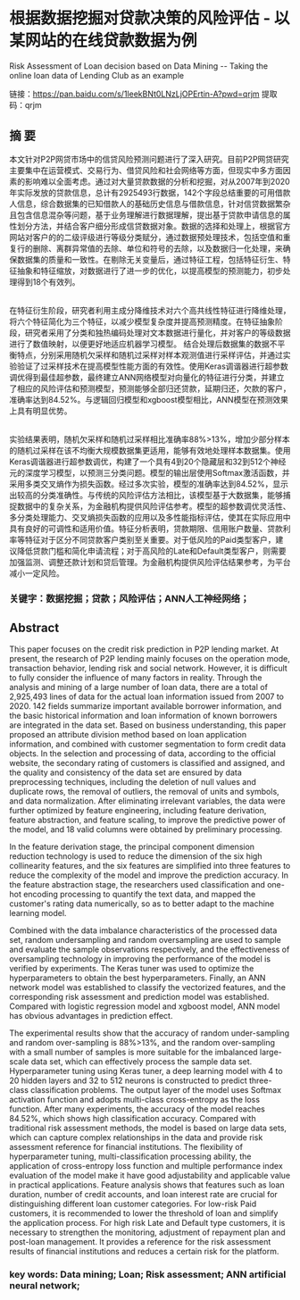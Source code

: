 # 根据数据挖掘对贷款决策的风险评估 - 以某网站的在线贷款数据为例
Risk Assessment of Loan decision based on Data Mining -- Taking the online loan data of Lending Club as an example

链接：https://pan.baidu.com/s/1leekBNt0LNzLjOPErtin-A?pwd=qrjm 
提取码：qrjm

## 摘  要
本文针对P2P网贷市场中的信贷风险预测问题进行了深入研究。目前P2P网贷研究主要集中在运营模式、交易行为、借贷风险和社会网络等方面，但现实中多方面因素的影响难以全面考虑。通过对大量贷款数据的分析和挖掘，对从2007年到2020年实际发放的贷款信息，总计有2925493行数据，142个字段总结重要的可用借款人信息，综合数据集的已知借款人的基础历史信息与借款信息，针对信贷数据繁杂且包含信息混杂等问题，基于业务理解进行数据理解，提出基于贷款申请信息的属性划分方法，并结合客户细分形成信贷数据对象。数据的选择和处理上，根据官方网站对客户的的二级评级进行等级分类赋分，通过数据预处理技术，包括空值和重复行的删除、离群异常值的去除、单位和符号的去除，以及数据归一化处理，来确保数据集的质量和一致性。在剔除无关变量后，通过特征工程，包括特征衍生、特征抽象和特征缩放，对数据进行了进一步的优化，以提高模型的预测能力，初步处理得到18个有效列。

<br />在特征衍生阶段，研究者利用主成分降维技术对六个高共线性特征进行降维处理，将六个特征简化为三个特征，以减少模型复杂度并提高预测精度。在特征抽象阶段，研究者采用了分类和独热编码处理对文本数据进行量化，并对客户的等级数据进行了数值映射，以便更好地适应机器学习模型。
结合处理后数据集的数据不平衡特点，分别采用随机欠采样和随机过采样对样本观测值进行采样评估，并通过实验验证了过采样技术在提高模型性能方面的有效性。使用Keras调谐器进行超参数调优得到最佳超参数，最终建立ANN网络模型对向量化的特征进行分类，并建立了相应的风险评估和预测模型，预测能够全部归还贷款，延期归还，欠款的客户，准确率达到84.52%。与逻辑回归模型和xgboost模型相比，ANN模型在预测效果上具有明显优势。

<br />实验结果表明，随机欠采样和随机过采样相比准确率88%>13%，增加少部分样本的随机过采样在该不均衡大规模数据集更适用，能够有效地处理样本数据集。使用Keras调谐器进行超参数调优，构建了一个具有4到20个隐藏层和32到512个神经元的深度学习模型，以预测三分类问题。模型的输出层使用Softmax激活函数，并采用多类交叉熵作为损失函数。经过多次实验，模型的准确率达到84.52%，显示出较高的分类准确性。与传统的风险评估方法相比，该模型基于大数据集，能够捕捉数据中的复杂关系，为金融机构提供风险评估参考。模型的超参数调优灵活性、多分类处理能力、交叉熵损失函数的应用以及多性能指标评估，使其在实际应用中具有良好的可调性和适用价值。特征分析表明，贷款期限、信用账户数量、贷款利率等特征对于区分不同贷款客户类别至关重要。对于低风险的Paid类型客户，建议降低贷款门槛和简化申请流程；对于高风险的Late和Default类型客户，则需要加强监测、调整还款计划和贷后管理。为金融机构提供风险评估结果参考，为平台减小一定风险。
### 关键字：数据挖掘；贷款；风险评估；ANN人工神经网络；
 
## Abstract
This paper focuses on the credit risk prediction in P2P lending market. At present, the research of P2P lending mainly focuses on the operation mode, transaction behavior, lending risk and social network. However, it is difficult to fully consider the influence of many factors in reality. Through the analysis and mining of a large number of loan data, there are a total of 2,925,493 lines of data for the actual loan information issued from 2007 to 2020. 142 fields summarize important available borrower information, and the basic historical information and loan information of known borrowers are integrated in the data set. Based on business understanding, this paper proposed an attribute division method based on loan application information, and combined with customer segmentation to form credit data objects. In the selection and processing of data, according to the official website, the secondary rating of customers is classified and assigned, and the quality and consistency of the data set are ensured by data preprocessing techniques, including the deletion of null values and duplicate rows, the removal of outliers, the removal of units and symbols, and data normalization. After eliminating irrelevant variables, the data were further optimized by feature engineering, including feature derivation, feature abstraction, and feature scaling, to improve the predictive power of the model, and 18 valid columns were obtained by preliminary processing.<br />

In the feature derivation stage, the principal component dimension reduction technology is used to reduce the dimension of the six high collinearity features, and the six features are simplified into three features to reduce the complexity of the model and improve the prediction accuracy. In the feature abstraction stage, the researchers used classification and one-hot encoding processing to quantify the text data, and mapped the customer's rating data numerically, so as to better adapt to the machine learning model.<br />

Combined with the data imbalance characteristics of the processed data set, random undersampling and random oversampling are used to sample and evaluate the sample observations respectively, and the effectiveness of oversampling technology in improving the performance of the model is verified by experiments. The Keras tuner was used to optimize the hyperparameters to obtain the best hyperparameters. Finally, an ANN network model was established to classify the vectorized features, and the corresponding risk assessment and prediction model was established. Compared with logistic regression model and xgboost model, ANN model has obvious advantages in prediction effect.<br />

The experimental results show that the accuracy of random under-sampling and random over-sampling is 88%>13%, and the random over-sampling with a small number of samples is more suitable for the imbalanced large-scale data set, which can effectively process the sample data set. Hyperparameter tuning using Keras tuner, a deep learning model with 4 to 20 hidden layers and 32 to 512 neurons is constructed to predict three-class classification problems. The output layer of the model uses Softmax activation function and adopts multi-class cross-entropy as the loss function. After many experiments, the accuracy of the model reaches 84.52%, which shows high classification accuracy. Compared with traditional risk assessment methods, the model is based on large data sets, which can capture complex relationships in the data and provide risk assessment reference for financial institutions. The flexibility of hyperparameter tuning, multi-classification processing ability, the application of cross-entropy loss function and multiple performance index evaluation of the model make it have good adjustability and applicable value in practical applications. Feature analysis shows that features such as loan duration, number of credit accounts, and loan interest rate are crucial for distinguishing different loan customer categories. For low-risk Paid customers, it is recommended to lower the threshold of loan and simplify the application process. For high risk Late and Default type customers, it is necessary to strengthen the monitoring, adjustment of repayment plan and post-loan management. It provides a reference for the risk assessment results of financial institutions and reduces a certain risk for the platform.<br />

### key words: Data mining; Loan; Risk assessment; ANN artificial neural network;
